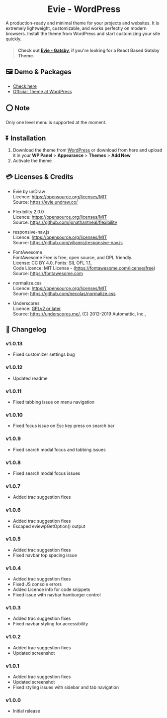 <h1 align="center">
  Evie - WordPress
</h1>

A production-ready and minimal theme for your projects and websites. It is extremely lightweight, customizable, and works perfectly on modern browsers. Install the theme from WordPress and start customizing your site quickly.

<blockquote>
	<h4>Check out <a target="_blank" href="https://github.com/actuallyakash/evie-gatsby/">Evie - Gatsby</a>, if you're looking for a React Based Gatsby Theme.</h4>
</blockquote>


## 🖼 Demo & Packages

- [Check here](https://eviewp.wpdevcloud.com/)
- [Official Theme at WordPress](https://wordpress.org/themes/eviewp/)


## ⭕ Note
Only one level menu is supported at the moment.


## ⏬ Installation

1. Download the theme from [WordPress](https://wordpress.org/themes/eviewp/) or download from here and upload it in your **WP Panel** > **Appearance** > **Themes** > **Add New**
2. Activate the theme

## 💳 Licenses & Credits

- Evie by unDraw  
Licence: https://opensource.org/licenses/MIT  
Source: https://evie.undraw.co/  

- Flexibility 2.0.0  
Licence: https://opensource.org/licenses/MIT  
Source: https://github.com/jonathantneal/flexibility  

- responsive-nav.js  
Licence: https://opensource.org/licenses/MIT  
Source: https://github.com/viljamis/responsive-nav.js  

- FontAwesome  
FontAwesome Free is free, open source, and GPL friendly.  
License: CC BY 4.0, Fonts: SIL OFL 1.1,  
Code Licence: MIT License - (https://fontawesome.com/license/free)  
Source: https://fontawesome.com  

- normalize.css  
Licence: https://opensource.org/licenses/MIT  
Source: https://github.com/necolas/normalize.css  

- Underscores  
Licence: [GPLv2 or later](https://www.gnu.org/licenses/gpl-2.0.html)  
Source: https://underscores.me/, (C) 2012-2019 Automattic, Inc.,

## 📃 Changelog  

### v1.0.13
- Fixed customizer settings bug

### v1.0.12
- Updated readme

### v1.0.11
- Fixed tabbing issue on menu navigation

### v1.0.10
- Fixed focus issue on Esc key press on search bar

### v1.0.9
- Fixed search modal focus and tabbing issues

### v1.0.8
- Fixed search modal focus issues

### v1.0.7
- Added trac suggestion fixes

### v1.0.6
- Added trac suggestion fixes
- Escaped eviewpGetOption() output

### v1.0.5
- Added trac suggestion fixes
- Fixed navbar top spacing issue

### v1.0.4
- Added trac suggestion fixes
- Fixed JS console errors
- Added Licence info for code snippets
- Fixed issue with navbar hamburger control

### v1.0.3
- Added trac suggestion fixes
- Fixed navbar styling for accessibility  

### v1.0.2
- Added trac suggestion fixes
- Updated screenshot

### v1.0.1
- Added trac suggestion fixes
- Updated screenshot
- Fixed styling issues with sidebar and tab navigation 

### v1.0.0
- Initial release  
